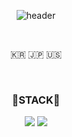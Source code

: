 <div align="center">
  
  ![header](https://capsule-render.vercel.app/api?type=cylinder&color=000000&height=150&section=header&text=PINGU52&fontColor=ffffff&fontSize=70&animation=fadeIn&fontAlignY=55)
  
  <br>


  <p>🇰🇷 🇯🇵 🇺🇸</p>


  <br>
  
  <h3>🌱STACK🌱</h3>
  <!--Java-->
  <img src="https://img.shields.io/badge/JAVA-007396?style=for-the-badge&logo=java&logoColor=white">
  <!--MysQL-->
  <img src="https://img.shields.io/badge/MySQL-4479A1?style=for-the-badge&logo=MySQL&logoColor=white">
  
  
  
</div>
